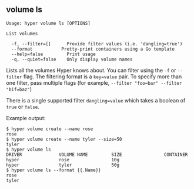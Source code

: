 ## volume ls

    Usage: hyper volume ls [OPTIONS]

    List volumes

      -f, --filter=[]      Provide filter values (i.e. 'dangling=true')
      --format           Pretty-print containers using a Go template
      --help=false         Print usage
      -q, --quiet=false    Only display volume names

Lists all the volumes Hyper knows about. You can filter using the `-f` or `--filter` flag. The filtering format is a `key=value` pair. To specify more than one filter,  pass multiple flags (for example,  `--filter "foo=bar" --filter "bif=baz"`)

There is a single supported filter `dangling=value` which takes a boolean of `true` or `false`.

Example output:

    $ hyper volume create --name rose
    rose
    $ hyper volume create --name tyler --size=50
    tyler
    $ hyper volume ls
	DRIVER              VOLUME NAME         SIZE                CONTAINER
	hyper               rose                10g
	hyper               tyler               50g
    $ hyper volume ls --format {{.Name}}
    rose
    tyler
